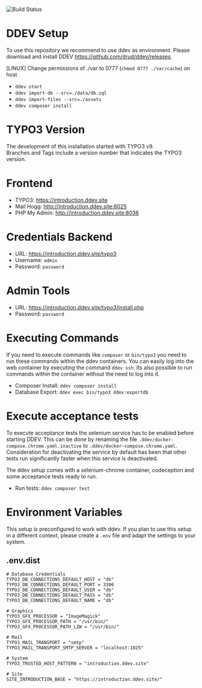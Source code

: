 ![Build Status](https://github.com/TYPO3-Documentation/site-introduction/actions/workflows/tests.yml/badge.svg)


# DDEV Setup

To use this repository we recommend to use ddev as environment. Please download
and install DDEV https://github.com/drud/ddev/releases.

[LINUX] Change permissions of ./var to 0777 (`chmod 0777 ./var/cache`) on host

* `ddev start`
* `ddev import-db --src=./data/db.sql`
* `ddev import-files --src=./assets`
* `ddev composer install`

# TYPO3 Version

The development of this installation started with TYPO3 v9.  
Branches and Tags include a version number that indicates the TYPO3 version.

# Frontend

* TYPO3: https://introduction.ddev.site
* Mail Hogg: http://introduction.ddev.site:8025
* PHP My Admin: http://introduction.ddev.site:8036

# Credentials Backend

* URL: https://introduction.ddev.site/typo3
* Username: `admin`
* Password: `password`

# Admin Tools

* URL: https://introduction.ddev.site/typo3/install.php
* Password: `password`

# Executing Commands

If you need to execute commands like `composer` or `bin/typo3` you need to run
these commands within the ddev containers. You can easily log into the web
container by executing the command `ddev ssh`. Its also possible to run commands
within the container without the need to log into it.

* Composer Install: `ddev composer install`
* Database Export: `ddev exec bin/typo3 ddev:exportdb`

# Execute acceptance tests

To execute acceptance tests the selenium service has to be enabled before starting DDEV.
This can be done by renaming the file `.ddev/docker-compose.chrome.yaml.inactive`
to `.ddev/docker-compose.chrome.yaml`.
Consideration for deactivating the service by default has been that other tests run
significantly faster when this service is deactivated.

The ddev setup comes with a selenium-chrome container, codeception and some
acceptance tests ready to run.

* Run tests: `ddev composer test`

# Environment Variables

This setup is preconfigured to work with ddev. If you plan to use this setup
in a different context, please create a `.env` file and adapt the settings
to your system.

## .env.dist

```
# Database Credentials
TYPO3_DB_CONNECTIONS_DEFAULT_HOST = "db"
TYPO3_DB_CONNECTIONS_DEFAULT_PORT = 3306
TYPO3_DB_CONNECTIONS_DEFAULT_USER = "db"
TYPO3_DB_CONNECTIONS_DEFAULT_PASS = "db"
TYPO3_DB_CONNECTIONS_DEFAULT_NAME = "db"

# Graphics
TYPO3_GFX_PROCESSOR = "ImageMagick"
TYPO3_GFX_PROCESSOR_PATH = "/usr/bin/"
TYPO3_GFX_PROCESSOR_PATH_LZW = "/usr/bin/"

# Mail
TYPO3_MAIL_TRANSPORT = "smtp"
TYPO3_MAIL_TRANSPORT_SMTP_SERVER = "localhost:1025"

# System
TYPO3_TRUSTED_HOST_PATTERN = "introduction.ddev.site"

# Site
SITE_INTRODUCTION_BASE = "https://introduction.ddev.site/"
```
